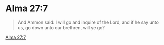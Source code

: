 # Alma 27:7

> And Ammon said: I will go and inquire of the Lord, and if he say unto us, go down unto our brethren, will ye go?

[Alma 27:7](https://www.churchofjesuschrist.org/study/scriptures/bofm/alma/27?lang=eng&id=p7#p7)


